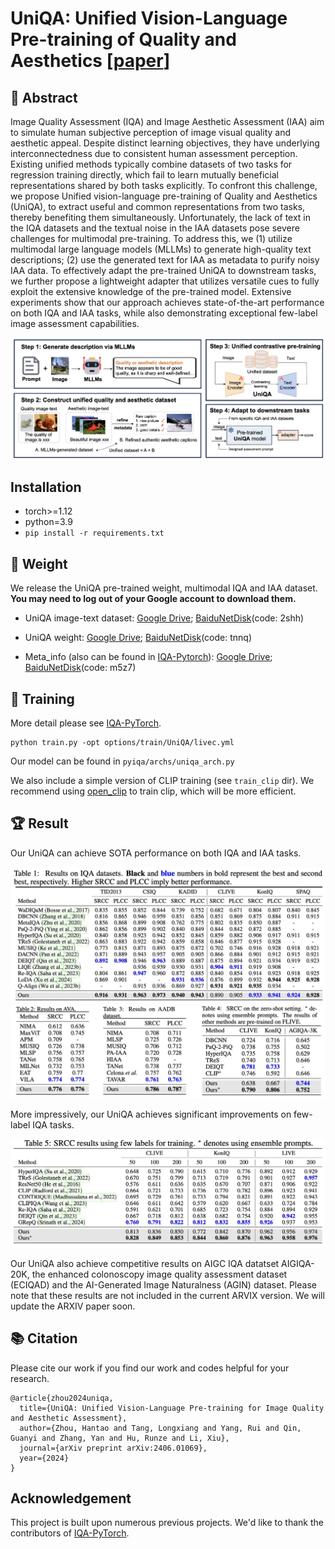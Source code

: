 # UniQA: Unified Vision-Language Pre-training of Quality and Aesthetics [[paper](https://arxiv.org/abs/2406.01069)]

## :loudspeaker: Abstract

Image Quality Assessment (IQA) and Image Aesthetic Assessment (IAA) aim to simulate human subjective perception of image visual quality and aesthetic appeal.
Despite distinct learning objectives, they have underlying interconnectedness due to consistent human assessment perception. Existing unified methods typically combine datasets of two tasks for regression training directly, which fail to learn mutually beneficial representations shared by both tasks explicitly. To confront this challenge, we propose Unified vision-language pre-training of Quality and Aesthetics (UniQA), to extract useful and common representations from two tasks, thereby benefiting them simultaneously. Unfortunately, the lack of text in the IQA datasets and the textual noise in the IAA datasets pose severe challenges for multimodal pre-training. To address this, we (1) utilize multimodal large language models (MLLMs) to generate high-quality text descriptions; (2) use the generated text for IAA  as metadata to purify noisy IAA data. To effectively adapt the pre-trained UniQA to downstream tasks, we further propose a lightweight adapter that utilizes versatile cues to fully exploit the extensive knowledge of the pre-trained model. Extensive experiments show that our approach achieves state-of-the-art performance on both IQA and IAA tasks, while also demonstrating exceptional few-label image assessment capabilities. 


<img src="docs/resources/UniQA_pipeline.jpg">

## Installation

- torch>=1.12
- python=3.9
- `pip install -r requirements.txt`

## :open_file_folder: Weight
We release the UniQA pre-trained weight, multimodal IQA and IAA dataset.  **You may need to log out of your Google account to download them.**

 - UniQA image-text dataset: [Google Drive](https://drive.google.com/file/d/1I9wjwiDBwxGFOQaMEsxnEuX58SrpoJbe/view?usp=sharing); 
 [BaiduNetDisk](https://pan.baidu.com/s/1DZP8AHC7p3WF62yM58xEqg?pwd=2shh)(code: 2shh)

 - UniQA weight: [Google Drive](https://drive.google.com/file/d/1stL1EqYvjkThGDpfPWRQzvbA780FKM4n/view?usp=sharing); 
 [BaiduNetDisk](https://pan.baidu.com/s/1XB55QtbimMojGDIJ8h8UnA?pwd=tnnq)(code: tnnq)

 - Meta_info (also can be found in [IQA-Pytorch](https://github.com/chaofengc/IQA-PyTorch)): [Google Drive](https://drive.google.com/file/d/1XldiIPXm3Z86-WIHAJhpD5LYvBSxj6Lt/view?usp=sharing); 
 [BaiduNetDisk](https://pan.baidu.com/s/1dCW3ux9kUtv7uoMazeCv9A?pwd=m5z7)(code: m5z7)

## 🚀 Training
More detail please see [IQA-PyTorch](https://github.com/chaofengc/IQA-PyTorch).
```
python train.py -opt options/train/UniQA/livec.yml 
```

Our model can be found in `pyiqa/archs/uniqa_arch.py`

We also include a simple version of CLIP training (see `train_clip` dir). We recommend using [open_clip](https://github.com/mlfoundations/open_clip) to train clip, which will be more efficient.

## :trophy: Result

Our UniQA can achieve SOTA performance on both IQA and IAA tasks.

<img src="docs/resources/UniQA_performance_iqa.jpg">
<img src="docs/resources/UniQA_performance_iaa.jpg">

More impressively, our UniQA achieves significant improvements on few-label IQA tasks.

<img src="docs/resources/UniQA_performance_few_iqa.jpg">

Our UniQA also achieve competitive results on AIGC IQA datatset AIGIQA-20K, the enhanced colonoscopy image quality assessment dataset (ECIQAD) and the AI-Generated Image Naturalness (AGIN) dataset. Please note that these results are not included in the current ARVIX version. We will update the ARXIV paper soon.


## 📚  Citation
Please cite our work if you find our work and codes helpful for your research.
```
@article{zhou2024uniqa,
  title={UniQA: Unified Vision-Language Pre-training for Image Quality and Aesthetic Assessment},
  author={Zhou, Hantao and Tang, Longxiang and Yang, Rui and Qin, Guanyi and Zhang, Yan and Hu, Runze and Li, Xiu},
  journal={arXiv preprint arXiv:2406.01069},
  year={2024}
}
```

## Acknowledgement

This project is built upon numerous previous projects. We'd like to thank the contributors of [IQA-PyTorch](https://github.com/chaofengc/IQA-PyTorch).
